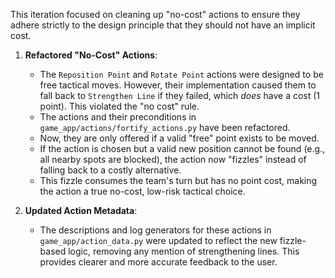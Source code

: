 This iteration focused on cleaning up "no-cost" actions to ensure they adhere strictly to the design principle that they should not have an implicit cost.

1.  **Refactored "No-Cost" Actions**:
    *   The `Reposition Point` and `Rotate Point` actions were designed to be free tactical moves. However, their implementation caused them to fall back to `Strengthen Line` if they failed, which *does* have a cost (1 point). This violated the "no cost" rule.
    *   The actions and their preconditions in `game_app/actions/fortify_actions.py` have been refactored.
    *   Now, they are only offered if a valid "free" point exists to be moved.
    *   If the action is chosen but a valid new position cannot be found (e.g., all nearby spots are blocked), the action now "fizzles" instead of falling back to a costly alternative.
    *   This fizzle consumes the team's turn but has no point cost, making the action a true no-cost, low-risk tactical choice.

2.  **Updated Action Metadata**:
    *   The descriptions and log generators for these actions in `game_app/action_data.py` were updated to reflect the new fizzle-based logic, removing any mention of strengthening lines. This provides clearer and more accurate feedback to the user.